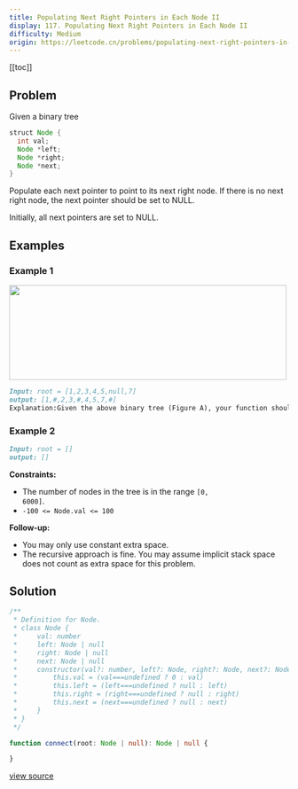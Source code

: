 ```yaml
---
title: Populating Next Right Pointers in Each Node II
display: 117. Populating Next Right Pointers in Each Node II
difficulty: Medium
origin: https://leetcode.cn/problems/populating-next-right-pointers-in-each-node-ii
---
```


[[toc]]

## Problem

Given a binary tree

```java
struct Node {
  int val;
  Node *left;
  Node *right;
  Node *next;
}
```

Populate each next pointer to point to its next right node. If there is no next right node, the next pointer should be set to NULL.

Initially, all next pointers are set to NULL.

## Examples

### Example 1

<img alt="" src="https://assets.leetcode.com/uploads/2019/02/15/117_sample.png" style="width: 500px; height: 171px;" />

```md
Input: root = [1,2,3,4,5,null,7]
output: [1,#,2,3,#,4,5,7,#]
Explanation:Given the above binary tree (Figure A), your function should populate each next pointer to point to its next right node, just like in Figure B. The serialized output is in level order as connected by the next pointers, with &#39;#&#39; signifying the end of each level.
```

### Example 2

```md
Input: root = []
output: []
```

**Constraints:**

- The number of nodes in the tree is in the range <code>[0, 6000]</code>.
- <code>-100 &lt;= Node.val &lt;= 100</code>

**Follow-up:**

- You may only use constant extra space.
- The recursive approach is fine. You may assume implicit stack space does not count as extra space for this problem.

## Solution

```ts
/**
 * Definition for Node.
 * class Node {
 *     val: number
 *     left: Node | null
 *     right: Node | null
 *     next: Node | null
 *     constructor(val?: number, left?: Node, right?: Node, next?: Node) {
 *         this.val = (val===undefined ? 0 : val)
 *         this.left = (left===undefined ? null : left)
 *         this.right = (right===undefined ? null : right)
 *         this.next = (next===undefined ? null : next)
 *     }
 * }
 */

function connect(root: Node | null): Node | null {

}
```

[view source](https://leetcode.cn/problems/populating-next-right-pointers-in-each-node-ii)
